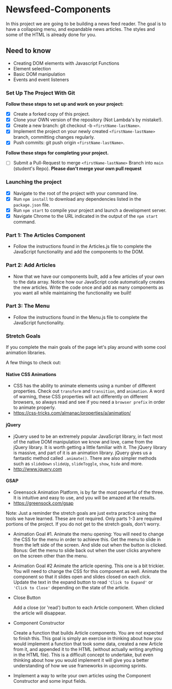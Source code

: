 # Newsfeed-Components

In this project we are going to be building a news feed reader. The goal is to have a collapsing menu, and expandable news articles. The styles and some of the HTML is already done for you.

## Need to know

-   Creating DOM elements with Javascript Functions
-   Element selection
-   Basic DOM manipulation
-   Events and event listeners

### Set Up The Project With Git

**Follow these steps to set up and work on your project:**

-   [x] Create a forked copy of this project.
-   [x] Clone your OWN version of the repository (Not Lambda's by mistake!).
-   [x] Create a new branch: git checkout -b `<firstName-lastName>`.
-   [x] Implement the project on your newly created `<firstName-lastName>` branch, committing changes regularly.
-   [x] Push commits: git push origin `<firstName-lastName>`.

**Follow these steps for completing your project.**

-   [ ] Submit a Pull-Request to merge `<firstName-lastName>` Branch into `main` (student's Repo). **Please don't merge your own pull request**

### Launching the project

-   [x] Navigate to the root of the project with your command line.
-   [x] Run `npm install` to download any dependencies listed in the `package.json` file.
-   [x] Run `npm start` to compile your project and launch a development server.
-   [x] Navigate Chrome to the URL indicated in the output of the `npm start` command.

### Part 1: The Articles Component

-   Follow the instructions found in the Articles.js file to complete the JavaScript functionality and add the components to the DOM.

### Part 2: Add Articles

-   Now that we have our components built, add a few articles of your own to the data array. Notice how our JavaScript code automatically creates the new articles. Write the code once and add as many components as you want all while maintaining the functionality we built!

### Part 3: The Menu

-   Follow the instructions found in the Menu.js file to complete the JavaScript functionality.

### Stretch Goals

If you complete the main goals of the page let's play around with some cool animation libraries.

A few things to check out:

#### Native CSS Animations

-   CSS has the ability to animate elements using a number of different properties. Check out `transform` and `transition`, and `animation`. A word of warning, these CSS properties will act differently on different browsers, so always read and see if you need a `browser prefix` in order to animate properly.
-   https://css-tricks.com/almanac/properties/a/animation/

#### jQuery

-   jQuery used to be an extremely popular JavaScript library, in fact most of the native DOM manipulation we know and love, came from the jQuery library. It is worth getting a little familiar with it. The jQuery library is massive, and part of it is an animation library. jQuery gives us a fantastic method called `.animate()`. There are also simpler methods such as `slideDown` `slideUp`, `slideToggle`, `show`, `hide` and more.
-   http://www.jquery.com

#### GSAP

-   Greensock Animation Platform, is by far the most powerful of the three. It is intuitive and easy to use, and you will be amazed at the results.
-   https://greensock.com/gsap

Note: Just a reminder the stretch goals are just extra practice using the tools we have learned. These are not required. Only parts 1-3 are required portions of the project. If you do not get to the stretch goals, don't worry.

-   Animation Goal #1. Animate the menu opening: You will need to change the CSS for the menu in order to achieve this. Get the menu to slide in from the left side of the screen. And slide out when the button is clicked. Bonus: Get the menu to slide back out when the user clicks anywhere on the screen other than the menu.
-   Animation Goal #2 Animate the article opening. This one is a bit trickier. You will need to change the CSS for this component as well. Animate the component so that it slides open and slides closed on each click. Update the text in the expand button to read `'Click to Expand'` or `'Click to Close'` depending on the state of the article.

-   Close Button

    Add a close (or 'read') button to each Article component. When clicked the article will disappear.

-   Component Constructor

    Create a function that builds Article components. You are not expected to finish this. This goal is simply an exercise in thinking about how you would implement a function that took some data, created a new Article from it, and appended it to the HTML (without actually writing anything in the HTML file). This is a difficult concept to undertake, but even thinking about how you would implement it will give you a better understanding of how we use frameworks in upcoming sprints.

-   Implement a way to write your own articles using the Component Constructor and some input fields.

